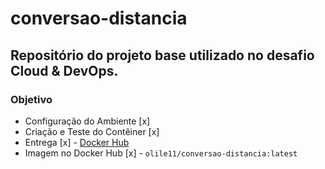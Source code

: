 # conversao-distancia
## Repositório do projeto base utilizado no desafio Cloud & DevOps.

### Objetivo
* Configuração do Ambiente [x]
* Criação e Teste do Contêiner [x]
* Entrega [x] - [Docker Hub](https://hub.docker.com/repository/docker/olile11/conversao-distancia/general)
* Imagem no Docker Hub [x] - `olile11/conversao-distancia:latest`